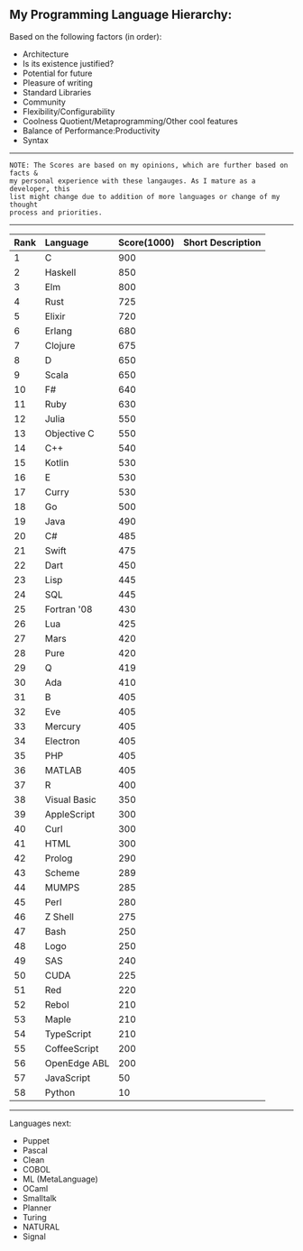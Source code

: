 My Programming Language Hierarchy:
------------------------------------------------------------------------------

Based on the following factors (in order):
  - Architecture
  - Is its existence justified?
  - Potential for future
  - Pleasure of writing
  - Standard Libraries
  - Community
  - Flexibility/Configurability
  - Coolness Quotient/Metaprogramming/Other cool features
  - Balance of Performance:Productivity
  - Syntax

------------------------------------------------------------------------------

    NOTE: The Scores are based on my opinions, which are further based on facts &
    my personal experience with these langauges. As I mature as a developer, this
    list might change due to addition of more languages or change of my thought
    process and priorities.

------------------------------------------------------------------------------


|Rank  | Language        | Score(1000) | Short Description                    |
|:-----|:----------------|:------------|:-------------------------------------|
|1     | C               | 900         |                                      |
|2     | Haskell         | 850         |                                      |
|3     | Elm             | 800         |                                      |
|4     | Rust            | 725         |                                      |
|5     | Elixir          | 720         |                                      |
|6     | Erlang          | 680         |                                      |
|7     | Clojure         | 675         |                                      |
|8     | D               | 650         |                                      |
|9     | Scala           | 650         |                                      |
|10    | F#              | 640         |                                      |
|11    | Ruby            | 630         |                                      |
|12    | Julia           | 550         |                                      |
|13    | Objective C     | 550         |                                      |
|14    | C++             | 540         |                                      |
|15    | Kotlin          | 530         |                                      |
|16    | E               | 530         |                                      |
|17    | Curry           | 530         |                                      |
|18    | Go              | 500         |                                      |
|19    | Java            | 490         |                                      |
|20    | C#              | 485         |                                      |
|21    | Swift           | 475         |                                      |
|22    | Dart            | 450         |                                      |
|23    | Lisp            | 445         |                                      |
|24    | SQL             | 445         |                                      |
|25    | Fortran '08     | 430         |                                      |
|26    | Lua             | 425         |                                      |
|27    | Mars            | 420         |                                      |
|28    | Pure            | 420         |                                      |
|29    | Q               | 419         |                                      |
|30    | Ada             | 410         |                                      |
|31    | B               | 405         |                                      |
|32    | Eve             | 405         |                                      |
|33    | Mercury         | 405         |                                      |
|34    | Electron        | 405         |                                      |
|35    | PHP             | 405         |                                      |
|36    | MATLAB          | 405         |                                      |
|37    | R               | 400         |                                      |
|38    | Visual Basic    | 350         |                                      |
|39    | AppleScript     | 300         |                                      |
|40    | Curl            | 300         |                                      |
|41    | HTML            | 300         |                                      |
|42    | Prolog          | 290         |                                      |
|43    | Scheme          | 289         |                                      |
|44    | MUMPS           | 285         |                                      |
|45    | Perl            | 280         |                                      |
|46    | Z Shell         | 275         |                                      |
|47    | Bash            | 250         |                                      |
|48    | Logo            | 250         |                                      |
|49    | SAS             | 240         |                                      |
|50    | CUDA            | 225         |                                      |
|51    | Red             | 220         |                                      |
|52    | Rebol           | 210         |                                      |
|53    | Maple           | 210         |                                      |
|54    | TypeScript      | 210         |                                      |
|55    | CoffeeScript    | 200         |                                      |
|56    | OpenEdge ABL    | 200         |                                      |
|57    | JavaScript      | 50          |                                      |
|58    | Python          | 10          |                                      |

------------------------------------------------------------------------------

Languages next:
- Puppet
- Pascal
- Clean
- COBOL
- ML (MetaLanguage)
- OCaml
- Smalltalk
- Planner
- Turing
- NATURAL
- Signal
